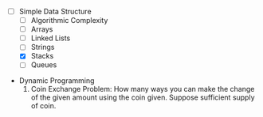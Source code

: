 * [ ] Simple Data Structure
    * [ ] Algorithmic Complexity 
    * [ ] Arrays
    * [ ] Linked Lists 
    * [ ] Strings
    * [x] Stacks
    * [ ] Queues
* Dynamic Programming
    1. Coin Exchange Problem: How many ways you can make the change of the given amount using the coin given. Suppose sufficient supply of coin.
